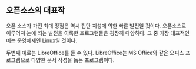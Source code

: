 
## 오픈소스의 대표작

   오픈 소스가 가진 최대 장점은 역시 집단 지성에 의한 빠른 발전일 것이다. 오픈소스로 이루어져 눈에 띄는 발전을 이룩한 프로그램들은 굉장히 다양하다. 그 중 가장 대표적인 예는 운영체제인 [Linux](c624-d508-c18c-c2a4-b97c-c0ac-c6a9-d55c-ac83/b9ac-b205-c2a4.md)일 것이다.


  두번째 예로는 LibreOffice를 들 수 있다. LibreOffice는 MS Office와 같은 오피스 프로그램으로 다양한 문서 작성을 돕는 프로그램이다. 